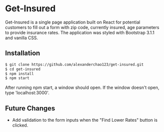 # Get-Insured

Get-Insured is a single page application built on React for potential customers to fill out a form with zip code, currently insured, age parameters to provide insurance rates. The application was styled with Bootstrap 3.1.1 and vanilla CSS.

## Installation

```bash
$ git clone https://github.com/alexanderchao123/get-insured.git
$ cd get-insured
$ npm install
$ npm start
```

After running npm start, a window should open. If the window doesn't open, type 'localhost:3000'.

## Future Changes
* Add validation to the form inputs when the "Find Lower Rates" button is clicked.
